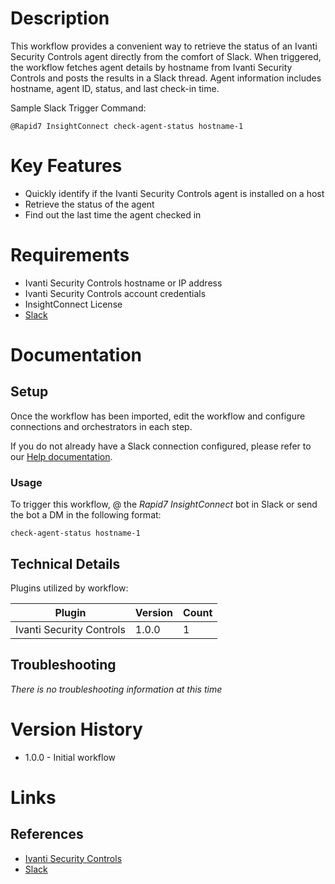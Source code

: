 # Description

This workflow provides a convenient way to retrieve the status of an Ivanti Security Controls agent directly from the comfort of Slack. When triggered, the workflow fetches agent details by hostname from Ivanti Security Controls and posts the results in a Slack thread. Agent information includes hostname, agent ID, status, and last check-in time.

Sample Slack Trigger Command: 

`@Rapid7 InsightConnect check-agent-status hostname-1`

# Key Features

* Quickly identify if the Ivanti Security Controls agent is installed on a host
* Retrieve the status of the agent
* Find out the last time the agent checked in

# Requirements

* Ivanti Security Controls hostname or IP address
* Ivanti Security Controls account credentials
* InsightConnect License
* [Slack](https://insightconnect.help.rapid7.com/docs/configure-slack-for-chatops)

# Documentation

## Setup

Once the workflow has been imported, edit the workflow and configure connections and orchestrators in each step.

If you do not already have a Slack connection configured, please refer to our [Help documentation](https://insightconnect.help.rapid7.com/docs/configure-slack-for-chatops).

### Usage

To trigger this workflow, @ the *Rapid7 InsightConnect* bot in Slack or send the bot a DM in the following format:

`check-agent-status hostname-1`

## Technical Details

Plugins utilized by workflow:

|Plugin|Version|Count|
|----|----|--------|
|Ivanti Security Controls|1.0.0|1|

## Troubleshooting

_There is no troubleshooting information at this time_

# Version History

* 1.0.0 - Initial workflow

# Links

## References

* [Ivanti Security Controls](https://www.ivanti.com/products/security-controls)
* [Slack](https://slack.com)
